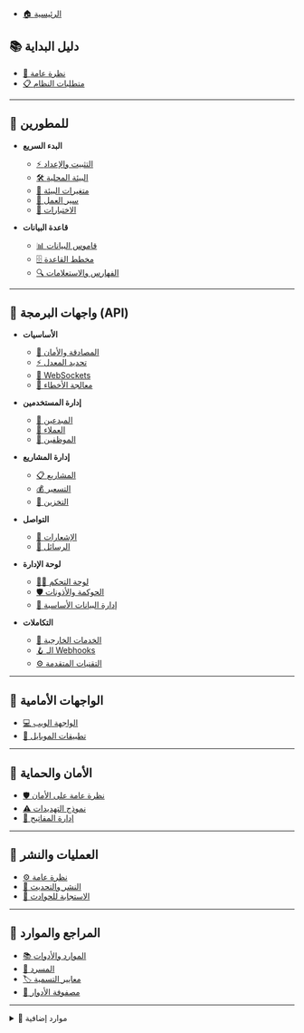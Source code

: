<!-- Depth Platform Documentation - Enhanced Sidebar Navigation -->

* [🏠 الرئيسية](/)

## 📚 دليل البداية

* [👋 نظرة عامة](documentation/00-overview/00-introduction)
* [📋 متطلبات النظام](documentation/01-requirements/00-requirements-v2.0)

---

## 🚀 للمطورين

* **البدء السريع**
  * [⚡ التثبيت والإعداد](documentation/04-development/00-getting-started)
  * [🛠 البيئة المحلية](documentation/04-development/01-local-setup)
  * [🔧 متغيرات البيئة](documentation/04-development/02-environment-variables)
  * [📝 سير العمل](documentation/04-development/03-development-workflow)
  * [🧪 الاختبارات](documentation/04-development/04-testing-strategy)

* **قاعدة البيانات**
  * [📊 قاموس البيانات](documentation/02-database/00-data-dictionary)
  * [🗄 مخطط القاعدة](documentation/02-database/01-database-schema)
  * [🔍 الفهارس والاستعلامات](documentation/02-database/02-indexes-and-queries)

---

## 🔌 واجهات البرمجة (API)

* **الأساسيات**
  * [🔐 المصادقة والأمان](documentation/03-api/core/01-authentication)
  * [⚡ تحديد المعدل](documentation/03-api/core/02-rate-limiting)
  * [🔗 WebSockets](documentation/03-api/core/03-websockets)
  * [🚨 معالجة الأخطاء](documentation/03-api/core/04-error-handling)

* **إدارة المستخدمين**
  * [🎨 المبدعين](documentation/03-api/features/01-creators)
  * [🏢 العملاء](documentation/03-api/features/02-clients)
  * [👷 الموظفين](documentation/03-api/features/08-salaried-employees)

* **إدارة المشاريع**
  * [📋 المشاريع](documentation/03-api/features/03-projects)
  * [💰 التسعير](documentation/03-api/features/04-pricing)
  * [📁 التخزين](documentation/03-api/features/05-storage)

* **التواصل**
  * [🔔 الإشعارات](documentation/03-api/features/06-notifications)
  * [💬 الرسائل](documentation/03-api/features/07-messaging)

* **لوحة الإدارة**
  * [👨‍💼 لوحة التحكم](documentation/03-api/admin/01-admin-panel)
  * [🛡 الحوكمة والأذونات](documentation/03-api/admin/02-governance)
  * [🌱 إدارة البيانات الأساسية](documentation/03-api/admin/03-seeds-management)

* **التكاملات**
  * [🔗 الخدمات الخارجية](documentation/03-api/integrations/01-external-services)
  * [🪝 الـ Webhooks](documentation/03-api/integrations/02-webhooks)
  * [⚙️ التقنيات المتقدمة](documentation/03-api/integrations/03-advanced-technical)

---

## 🎨 الواجهات الأمامية

* [💻 الواجهة الويب](documentation/06-frontend/00-frontend-overview)
* [📱 تطبيقات الموبايل](documentation/05-mobile/00-mobile-overview)

---

## 🔐 الأمان والحماية

* [🛡 نظرة عامة على الأمان](documentation/07-security/00-security-overview)
* [⚠️ نموذج التهديدات](documentation/07-security/01-threat-model)
* [🔑 إدارة المفاتيح](documentation/07-security/02-key-management)

---

## 🚀 العمليات والنشر

* [⚙️ نظرة عامة](documentation/08-operations/00-operations-overview)
* [🚀 النشر والتحديث](documentation/08-operations/01-deployment)
* [🚨 الاستجابة للحوادث](documentation/08-operations/02-incident-response)

---

## 📖 المراجع والموارد

* [📚 الموارد والأدوات](documentation/99-reference/00-resources)
* [📝 المسرد](documentation/99-reference/01-glossary)
* [🏷 معايير التسمية](documentation/99-reference/04-naming-conventions)
* [👥 مصفوفة الأدوار](documentation/99-reference/05-roles-matrix)

---

<details>
<summary>🔧 موارد إضافية</summary>

* [🔗 خريطة الروابط](documentation/99-reference/03-link-alias-mapping)
* [📊 معايير التعداد](documentation/99-reference/02-enums-standard)

</details>
